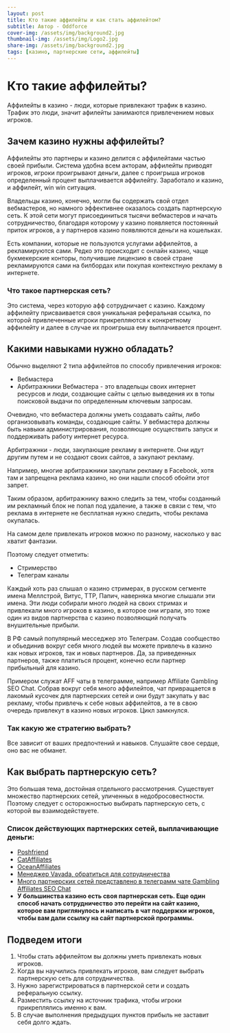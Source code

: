 ```yaml
---
layout: post
title: Кто такие аффилейты и как стать аффилейтом?
subtitle: Автор - Oddforce 
cover-img: /assets/img/background2.jpg
thumbnail-img: /assets/img/Logo2.jpg
share-img: /assets/img/background2.jpg
tags: [казино, партнерские сети, аффилейты]
---
```

# Кто такие аффилейты?
Аффилейты в казино - люди, которые привлекают трафик в казино. Трафик это люди, значит афилейты занимаются привлечением новых игроков.


## Зачем казино нужны аффилейты?
Аффилейты это партнеры и казино делится с аффилейтами частью своей прибыли. Система удобна всем акторам, аффилейты приводят игроков, игроки проигрывают деньги, далее с проигрыша игроков определенный процент выплачивается аффилейту. Заработало и казино, и аффилейт, win win ситуация. 

Владельцы казино, конечно, могли бы содержать свой отдел вебмастеров, но намного эффективнее оказалось создать партнерскую сеть. К этой сети могут присоединиться тысячи вебмастеров и начать сотрудничество, благодаря которому у казино появляется постоянный приток игроков, а у партнеров казино появляются деньги на кошельках.

Есть компании, которые не пользуются услугами аффилейтов, а рекламируются сами. Редко это происходит с онлайн казино, чаще букмекерские конторы, получившие лицензию в своей стране рекламируются сами на билбордах или покупая контекстную рекламу в интернете.


### Что такое партнерская сеть?
Это система, через которую афф сотрудничает с казино. Каждому аффилейту присваивается своя уникальная реферальная ссылка, по которой привлеченные игроки прикрепляются к конкретному аффилейту и далее в случае их проигрыша ему выплачивается процент.  


## Какими навыками нужно обладать?
Обычно выделяют 2 типа аффилейтов по способу привлечения игроков:
* Вебмастера
* Арбитражники
Вебмастера - это владельцы своих интернет ресурсов и люди, создающие сайты с целью выведения их в топы поисковой выдачи по определенным ключевым запросам.

Очевидно, что вебмастера должны уметь создавать сайты, либо организовывать команды, создающие сайты. У вебмастера должны быть навыки администрирования, позволяющие осуществить запуск и поддерживать работу интернет ресурса. 

Арбитражнки - люди, закупающие рекламу в интернете. Они идут другим путем и не создают своих сайтов, а закупают рекламу.

Например, многие арбитражники закупали рекламу в Facebook, хотя там и запрещена реклама казино, но они нашли способ обойти этот запрет. 

Таким образом, арбитражнику важно следить за тем, чтобы созданный им рекламный блок не попал под удаление, а также в связи с тем, что реклама в интернете не бесплатная нужно следить, чтобы реклама окупалась.  

На самом деле привлекать игроков можно по разному, насколько у вас хватит фантазии.

Поэтому следует отметить:
* Стримерство 
* Телеграм каналы

Каждый хоть раз слышал о казино стримерах, в русском сегменте имена Меллстрой, Витус, ТТР, Папич, наверняка многие слышали эти имена. Эти люди собирали много людей на своих стримах и привлекали много игроков в казино, в которое они играли, это тоже один из видов партнерства с казино позволяющий получать внушительные прибыли. 

В РФ самый популярный месседжер это Телеграм. Создав сообщество и обьединив вокруг себя много людей вы можете привлечь в казино как новых игроков, так и новых партнеров. Да, за приведенных партнеров, также платиться процент, конечно если партнер прибыльный для казино. 

Примером служат AFF чаты в телеграмме, например Affiliate Gambling SEO Chat. Собрав вокруг себя много аффилейтов, чат привращается в лакомый кусочек для партнерских сетей и они будут закупать у вас рекламу, чтобы привлечь к себе новых аффилейтов, а те в свою очередь привлекут в казино новых игроков. Цикл замкнулся. 


### Так какую же стратегию выбрать? 

Все зависит от ваших предпочтений и навыков. Слушайте свое сердце, оно вас не обманет. 


## Как выбрать партнерскую сеть? 

Это большая тема, достойная отдельного рассмотрения. Существует множество партнерских сетей, уличенных в недобросовестности. Поэтому следует с осторожностью выбирать партнерскую сеть, с которой вы взаимодействуете.


### Cписок действующих партнерских сетей, выплачивающие деньги:
* [Poshfriend](https://poshfriends.partners/users/registration?invitation_code=p35178p3290913pce0f 'Сайт партнерской сети Poshfriends')
* [CatAffiliates](https://partners.cataffs.com/ "Сайт партнерской сети CatAffiliates")
* [OceanAffiliates](https://oceanaffiliates.com/ "Сайт партнерской сети OceanAffiliates" )
* [Менеджер Vavada, обратиться для сотрудничества](https://t.me/acvavada/ "Ссылка на менеджера Вавады в случае желания сотрудничать." )
* [Много партнерских сетей представлено в телеграмм чате Gambling Affiliates SEO Chat](https://t.me/gamblingaff "Ссылка на сообщество аффилейтов, там представлено множество партнерких сетей" )
* **У большинства казино есть своя партнерская сеть. Еще один способ начать сотрудничество это перейти на сайт казино, которое вам приглянулось и написать в чат поддержки игроков, чтобы вам дали ссылку на сайт партнерской программы.**


## Подведем итоги

1. Чтобы стать аффилейтом вы должны уметь привлекать новых игроков. 
2. Когда вы научились привлекать игроков, вам следует выбрать партнерскую сеть для сотрудничества.
3. Нужно зарегистрироваться в партнерской сети и создать реферальную ссылку. 
4. Разместить ссылку на источник трафика, чтобы игроки прикреплялись именно к вам. 
5. В случае выполнения предыдущих пунктов прибыль не заставит себя долго ждать. 


















